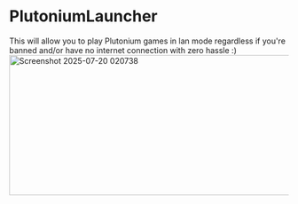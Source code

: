 # PlutoniumLauncher
This will allow you to play Plutonium games in lan mode regardless if you're banned and/or have no internet connection with zero hassle :)
<img width="676" height="253" alt="Screenshot 2025-07-20 020738" src="https://github.com/user-attachments/assets/25c22595-e2d9-4541-9ba7-2896e6d1cdc4" />
